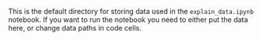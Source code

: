This is the default directory for storing data used in the `explain_data.ipynb` notebook.
If you want to run the notebook you need to either put the data here, or change data paths in code cells.
